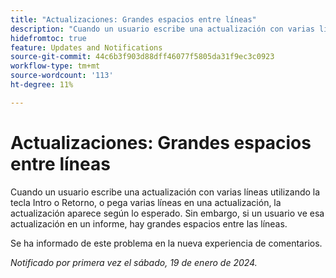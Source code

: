 ```yaml
---
title: "Actualizaciones: Grandes espacios entre líneas"
description: "Cuando un usuario escribe una actualización con varias líneas utilizando la tecla Retorno o Intro, o pega varias líneas en una actualización, la actualización aparece según lo esperado. Sin embargo, si un usuario ve esa actualización en un informe, hay grandes espacios entre las líneas."
hidefromtoc: true
feature: Updates and Notifications
source-git-commit: 44c6b3f903d88dff46077f5805da31f9ec3c0923
workflow-type: tm+mt
source-wordcount: '113'
ht-degree: 11%

---
```



# Actualizaciones: Grandes espacios entre líneas

Cuando un usuario escribe una actualización con varias líneas utilizando la tecla Intro o Retorno, o pega varias líneas en una actualización, la actualización aparece según lo esperado. Sin embargo, si un usuario ve esa actualización en un informe, hay grandes espacios entre las líneas.

Se ha informado de este problema en la nueva experiencia de comentarios.

_Notificado por primera vez el sábado, 19 de enero de 2024._
